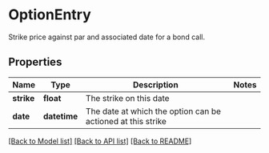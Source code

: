 # OptionEntry

Strike price against par and associated date for a bond call.

## Properties
Name | Type | Description | Notes
------------ | ------------- | ------------- | -------------
**strike** | **float** | The strike on this date | 
**date** | **datetime** | The date at which the option can be actioned at this strike | 

[[Back to Model list]](../README.md#documentation-for-models) [[Back to API list]](../README.md#documentation-for-api-endpoints) [[Back to README]](../README.md)


